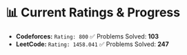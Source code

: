 


























# 📊 Current Ratings & Progress

- **Codeforces:** `Rating: 800`  ✅ Problems Solved: **103**
- **LeetCode:** `Rating: 1458.041`  ✅ Problems Solved: **247**

